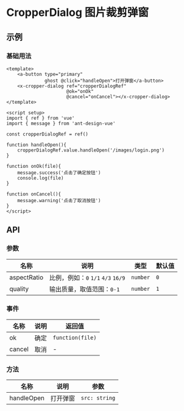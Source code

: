 # CropperDialog 图片裁剪弹窗

## 示例

### 基础用法

```vue
<template>
    <a-button type="primary" 
              ghost @click="handleOpen">打开弹窗</a-button>
    <x-cropper-dialog ref="cropperDialogRef" 
                      @ok="onOk"
                      @cancel="onCancel"></x-cropper-dialog>
</template>

<script setup>
import { ref } from 'vue'
import { message } from 'ant-design-vue'

const cropperDialogRef = ref()

function handleOpen(){
    cropperDialogRef.value.handleOpen('/images/login.png')
}

function onOk(file){
    message.success('点击了确定按钮')
    console.log(file)
}

function onCancel(){
    message.warning('点击了取消按钮')
}
</script>
```

## API

### 参数

| 名称          | 说明                           | 类型       | 默认值 |
|-------------|------------------------------|----------|-----|
| aspectRatio | 比例，例如：`0` `1/1` `4/3` `16/9` | `number` | `0` |
| quality     | 输出质量，取值范围：`0-1`              | `number` | `1` |

### 事件

| 名称     | 说明  | 返回值              |
|--------|-----|------------------|
| ok     | 确定  | `function(file)` |
| cancel | 取消  | -                |

### 方法

| 名称         | 说明   | 参数            |
|------------|------|---------------|
| handleOpen | 打开弹窗 | `src: string` |
